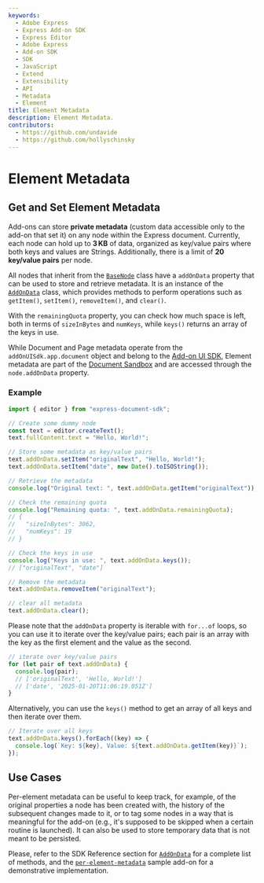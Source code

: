 ```yaml
---
keywords:
  - Adobe Express
  - Express Add-on SDK
  - Express Editor
  - Adobe Express
  - Add-on SDK
  - SDK
  - JavaScript
  - Extend
  - Extensibility
  - API
  - Metadata
  - Element
title: Element Metadata
description: Element Metadata.
contributors:
  - https://github.com/undavide
  - https://github.com/hollyschinsky
---
```


# Element Metadata

## Get and Set Element Metadata

Add-ons can store **private metadata** (custom data accessible only to the add-on that set it) on any node within the Express document. Currently, each node can hold up to **3 KB** of data, organized as key/value pairs where both keys and values are Strings. Additionally, there is a limit of **20 key/value pairs** per node.

All nodes that inherit from the [`BaseNode`](../../../references/document-sandbox/document-apis/classes/BaseNode.md) class have a `addOnData` property that can be used to store and retrieve metadata. It is an instance of the [`AddOnData`](../../../references/document-sandbox/document-apis/classes/AddOnData.md) class, which provides methods to perform operations such as `getItem()`, `setItem()`, `removeItem()`, and `clear()`.

With the `remainingQuota` property, you can check how much space is left, both in terms of `sizeInBytes` and `numKeys`, while `keys()` returns an array of the keys in use.

<InlineAlert slots="text" variant="info"/>

While Document and Page metadata operate from the `addOnUISdk.app.document` object and belong to the [Add-on UI SDK](../../../references/addonsdk/index.md), Element metadata are part of the [Document Sandbox](../../../references/document-sandbox/document-apis/index.md) and are accessed through the `node.addOnData` property.

### Example

```js
import { editor } from "express-document-sdk";

// Create some dummy node
const text = editor.createText();
text.fullContent.text = "Hello, World!";

// Store some metadata as key/value pairs
text.addOnData.setItem("originalText", "Hello, World!");
text.addOnData.setItem("date", new Date().toISOString());

// Retrieve the metadata
console.log("Original text: ", text.addOnData.getItem("originalText"));

// Check the remaining quota
console.log("Remaining quota: ", text.addOnData.remainingQuota);
// {
//   "sizeInBytes": 3062,
//   "numKeys": 19
// }

// Check the keys in use
console.log("Keys in use: ", text.addOnData.keys());
// ["originalText", "date"]

// Remove the metadata
text.addOnData.removeItem("originalText");

// clear all metadata
text.addOnData.clear();
```

Please note that the `addOnData` property is iterable with `for...of` loops, so you can use it to iterate over the key/value pairs; each pair is an array with the key as the first element and the value as the second.

```js
// iterate over key/value pairs
for (let pair of text.addOnData) {
  console.log(pair);
  // ['originalText', 'Hello, World!']
  // ['date', '2025-01-20T11:06:19.051Z']
}
```

Alternatively, you can use the `keys()` method to get an array of all keys and then iterate over them.

```js
// Iterate over all keys
text.addOnData.keys().forEach((key) => {
  console.log(`Key: ${key}, Value: ${text.addOnData.getItem(key)}`);
});
```

## Use Cases

Per-element metadata can be useful to keep track, for example, of the original properties a node has been created with, the history of the subsequent changes made to it, or to tag some nodes in a way that is meaningful for the add-on (e.g., it's supposed to be skipped when a certain routine is launched). It can also be used to store temporary data that is not meant to be persisted.

Please, refer to the SDK Reference section for [`AddOnData`](../../../references/document-sandbox/document-apis/classes/AddOnData.md) for a complete list of methods, and the [`per-element-metadata`](https://github.com/AdobeDocs/express-add-on-samples/tree/main/document-sandbox-samples/per-element-metadata) sample add-on for a demonstrative implementation.
